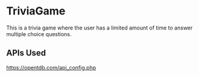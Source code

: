 # TriviaGame

This is a trivia game where the user has a limited amount of time to answer multiple choice questions.

## APIs Used
https://opentdb.com/api_config.php

